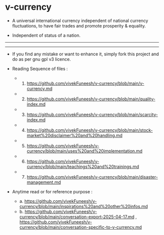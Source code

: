 # v-currency
   - A universal international currency independent of national currency fluctuations, to have fair trades and promote prosperity & equality.

   - Independent of status of a nation.

----
----
   - If you find any mistake or want to enhance it, simply fork this project and do as per gnu gpl v3 licence.
   - Reading Sequence of files :
      - 1. https://github.com/vivekFuneesh/v-currency/blob/main/v-currency.md
      - 2. https://github.com/vivekFuneesh/v-currency/blob/main/quality-index.md
      - 3. https://github.com/vivekFuneesh/v-currency/blob/main/scarcity-index.md
      - 4. https://github.com/vivekFuneesh/v-currency/blob/main/stock-market%20disclaimer%20and%20handling.md
      - 5. https://github.com/vivekFuneesh/v-currency/blob/main/uses%20and%20implementation.md
      - 6. https://github.com/vivekFuneesh/v-currency/blob/main/teachings%20and%20trainings.md
      - 7. https://github.com/vivekFuneesh/v-currency/blob/main/disaster-management.md  

   - Anytime read or for reference purpose :
       - a. https://github.com/vivekFuneesh/v-currency/blob/main/inspirations%20and%20other%20infos.md
        - b. https://github.com/vivekFuneesh/v-currency/blob/main/conversation-export-2025-04-17.md , https://github.com/vivekFuneesh/v-currency/blob/main/conversation-specific-to-v-currency.md

